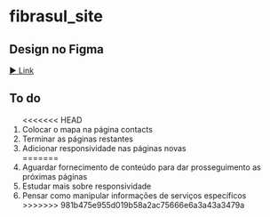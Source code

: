 # fibrasul_site
 
 ## Design no Figma
 
 <a href="https://www.figma.com/file/tKucWr3YFeRgjFpEWWAj9E/site_fibrasulrs?node-id=0%3A1" target="_blank"> ▶️ Link </a>

## To do
<ol> 
<<<<<<< HEAD
  <li> Colocar o mapa na página contacts</li>
  <li> Terminar as páginas restantes</li>
  <li> Adicionar responsividade nas páginas novas </li>
=======
  <li> Aguardar fornecimento de conteúdo para dar prosseguimento as próximas páginas</li>
  <li> Estudar mais sobre responsividade</li>
  <li> Pensar como manipular informações de serviços específicos</li>
>>>>>>> 981b475e955d019b58a2ac75666e6a3a43a3479a
</ol>


   
